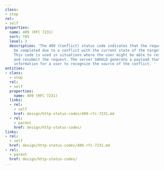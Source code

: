 ```yaml
---
class:
- stop
rel:
- self
properties:
  name: 409 (RFC 7231)
  sort: 785
  level: 3
  description: 'The 409 (Conflict) status code indicates that the request could not
    be completed due to a conflict with the current state of the target resource.
    This code is used in situations where the user might be able to resolve the conflict
    and resubmit the request. The server SHOULD generate a payload that includes enough
    information for a user to recognize the source of the conflict. '
entities:
- class:
  - stop
  rel:
  - self
  properties:
    name: 409 (RFC 7231)
  links:
  - rel:
    - self
    href: design/http-status-codes/409-rfc-7231.md
  - rel:
    - parent
    href: design/http-status-codes/
links:
- rel:
  - self
  href: design/http-status-codes/409-rfc-7231.md
- rel:
  - parent
  href: design/http-status-codes/
...
```

